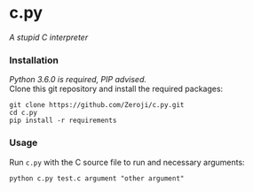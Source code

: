 c.py
====

*A stupid C interpreter*

### Installation

*Python 3.6.0 is required, PIP advised.*  
Clone this git repository and install the required packages:

```
git clone https://github.com/Zeroji/c.py.git
cd c.py
pip install -r requirements
```

### Usage

Run `c.py` with the C source file to run and necessary arguments:

```
python c.py test.c argument "other argument"
```
